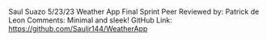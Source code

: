 Saul Suazo
5/23/23
Weather App
Final Sprint
Peer Reviewed by: Patrick de Leon
Comments: Minimal and sleek!
GitHub Link: https://github.com/Sauljr144/WeatherApp